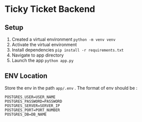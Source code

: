 # Ticky Ticket Backend

## Setup

1. Created a virtual environment ``python -m venv venv``
2. Activate the virtual environment
3. Install dependencies ``pip install -r requirements.txt``
4. Navigate to app directory
5. Launch the app ``python app.py``

## ENV Location

Store the env in the path ``app/.env`` . The format of env should be : 
```
POSTGRES_USER=USER_NAME
POSTGRES_PASSWORD=PASSWORD
POSTGRES_SERVER=SERVER_IP
POSTGRES_PORT=PORT_NUMBER
POSTGRES_DB=DB_NAME
```